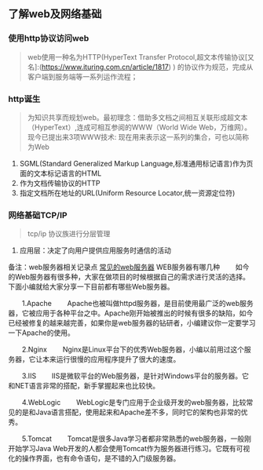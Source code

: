 ## 了解web及网络基础

### 使用http协议访问web
> web使用一种名为HTTP(HyperText Transfer Protocol,超文本传输协议[又名]:(https://www.ituring.com.cn/article/1817) ) 的协议作为规范，完成从客户端到服务端等一系列运作流程；

### http诞生
> 为知识共享而规划web。最初理念：借助多文档之间相互关联形成超文本（HyperText）,连成可相互参阅的WWW（World Wide Web，万维网）。
> 现今已提出来3项WWW技术: 现在用来表示这一系列的集合，可也以简称为Web
  1. SGML(Standard Generalized Markup Language,标准通用标记语言)作为页面的文本标记语言的HTML
  2. 作为文档传输协议的HTTP
  3. 指定文档所在地址的URL(Uniform Resource Locator,统一资源定位符)

### 网络基础TCP/IP
> tcp/ip 协议族进行分层管理
  1. 应用层：决定了向用户提供应用服务时通信的活动














备注：web服务器相关记录点 [常见的web服务器](http://www.elecfans.com/baike/computer/fuwuqi/202005061213811.html)
  WEB服务器有哪几种
　　如今的Web服务器有很多种，大家在做项目的时候根据自己的需求进行灵活的选择。下面小编就给大家分享一下目前都有哪些Web服务器。

　　1.Apache
　　Apache也被叫做httpd服务器，是目前使用最广泛的web服务器，它被应用于各种平台之中。Apache刚开始被推出的时候有很多的缺陷，如今已经被修复的越来越完善，如果你是web服务器的钻研者，小编建议你一定要学习一下Apache的使用。

　　2.Nginx
　　Nginx是Linux平台下的优秀Web服务器，小编以前用过这个服务器，它让本来运行很慢的应用程序提升了很大的速度。

　　3.IIS
　　IIS是微软平台的Web服务器，是针对Windows平台的服务器。它和NET语言非常的搭配，新手掌握起来也比较快。

　　4.WebLogic
　　WebLogic是专门应用于企业级开发的web服务器，比较常见的是和Java语言搭配，使用起来和Apache差不多，同时它的架构也非常的优秀。

　　5.Tomcat
　　Tomcat是很多Java学习者都非常熟悉的web服务器，一般刚开始学习Java Web开发的人都会使用Tomcat作为服务器进行练习。它既有可视化的操作界面，也有命令语句，是不错的入门级服务器。
